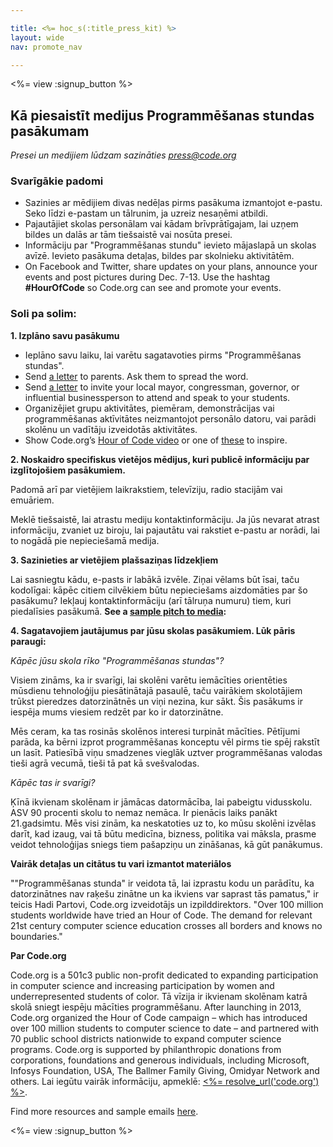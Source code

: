 ```yaml
---

title: <%= hoc_s(:title_press_kit) %>
layout: wide
nav: promote_nav

---
```


<%= view :signup_button %>

## Kā piesaistīt medijus Programmēšanas stundas pasākumam

*Presei un medijiem lūdzam sazināties <press@code.org>*

### Svarīgākie padomi

  * Sazinies ar mēdijiem divas nedēļas pirms pasākuma izmantojot e-pastu. Seko līdzi e-pastam un tālrunim, ja uzreiz nesaņēmi atbildi.
  * Pajautājiet skolas personālam vai kādam brīvprātīgajam, lai uzņem bildes un dalās ar tām tiešsaistē vai nosūta presei.
  * Informāciju par "Programmēšanas stundu" ievieto mājaslapā un skolas avīzē. Ievieto pasākuma detaļas, bildes par skolnieku aktivitātēm.
  * On Facebook and Twitter, share updates on your plans, announce your events and post pictures during Dec. 7-13. Use the hashtag **#HourOfCode** so Code.org can see and promote your events.

### Soli pa solim:

**1. Izplāno savu pasākumu**

  * Ieplāno savu laiku, lai varētu sagatavoties pirms "Programmēšanas stundas".
  * Send [a letter](<%= resolve_url('/promote#sample-emails') %>) to parents. Ask them to spread the word.
  * Send [a letter](<%= resolve_url('/promote#sample-emails') %>) to invite your local mayor, congressman, governor, or influential businessperson to attend and speak to your students.
  * Organizējiet grupu aktivitātes, piemēram, demonstrācijas vai programmēšanas aktīvitātes neizmantojot personālo datoru, vai parādi skolēnu un vadītāju izveidotās aktivitātes.
  * Show Code.org’s [Hour of Code video](<%= resolve_url('/') %>) or one of [these](<%= resolve_url('/promote#videos') %>) to inspire.

**2. Noskaidro specifiskus vietējos mēdijus, kuri publicē informāciju par izglītojošiem pasākumiem.**

Padomā arī par vietējiem laikrakstiem, televīziju, radio stacijām vai emuāriem.

Meklē tiešsaistē, lai atrastu mediju kontaktinformāciju. Ja jūs nevarat atrast informāciju, zvaniet uz biroju, lai pajautātu vai rakstiet e-pastu ar norādi, lai to nogādā pie nepieciešamā medija.

**3. Sazinieties ar vietējiem plašsaziņas līdzekļiem**

Lai sasniegtu kādu, e-pasts ir labākā izvēle. Ziņai vēlams būt īsai, taču kodolīgai: kāpēc citiem cilvēkiem būtu nepieciešams aizdomāties par šo pasākumu? Iekļauj kontaktinformāciju (arī tālruņa numuru) tiem, kuri piedalīsies pasākumā. **See a [sample pitch to media](<%= resolve_url('/promote#sample-emails') %>):**

**4. Sagatavojiem jautājumus par jūsu skolas pasākumiem. Lūk pāris paraugi:**

*Kāpēc jūsu skola rīko "Programmēšanas stundas"?*

Visiem zināms, ka ir svarīgi, lai skolēni varētu iemācīties orientēties mūsdienu tehnoloģiju piesātinātajā pasaulē, taču vairākiem skolotājiem trūkst pieredzes datorzinātnēs un viņi nezina, kur sākt. Šis pasākums ir iespēja mums viesiem redzēt par ko ir datorzinātne.

Mēs ceram, ka tas rosinās skolēnos interesi turpināt mācīties. Pētījumi parāda, ka bērni izprot programmēšanas konceptu vēl pirms tie spēj rakstīt un lasīt. Patiesībā viņu smadzenes vieglāk uztver programmēšanas valodas tieši agrā vecumā, tieši tā pat kā svešvalodas.

*Kāpēc tas ir svarīgi?*

Ķīnā ikvienam skolēnam ir jāmācas datormācība, lai pabeigtu vidusskolu. ASV 90 procenti skolu to nemaz nemāca. Ir pienācis laiks panākt 21.gadsimtu. Mēs visi zinām, ka neskatoties uz to, ko mūsu skolēni izvēlas darīt, kad izaug, vai tā būtu medicīna, bizness, politika vai māksla, prasme veidot tehnoloģijas sniegs tiem pašapziņu un zināšanas, kā gūt panākumus.

**Vairāk detaļas un citātus tu vari izmantot materiālos**

""Programmēšanas stunda" ir veidota tā, lai izprastu kodu un parādītu, ka datorzinātnes nav raķešu zinātne un ka ikviens var saprast tās pamatus," ir teicis Hadi Partovi, Code.org izveidotājs un izpilddirektors. "Over 100 million students worldwide have tried an Hour of Code. The demand for relevant 21st century computer science education crosses all borders and knows no boundaries."

**Par Code.org**

Code.org is a 501c3 public non-profit dedicated to expanding participation in computer science and increasing participation by women and underrepresented students of color. Tā vīzija ir ikvienam skolēnam katrā skolā sniegt iespēju mācīties programmēšanu. After launching in 2013, Code.org organized the Hour of Code campaign – which has introduced over 100 million students to computer science to date – and partnered with 70 public school districts nationwide to expand computer science programs. Code.org is supported by philanthropic donations from corporations, foundations and generous individuals, including Microsoft, Infosys Foundation, USA, The Ballmer Family Giving, Omidyar Network and others. Lai iegūtu vairāk informāciju, apmeklē: [<%= resolve_url('code.org') %>](<%= resolve_url('https://code.org') %>).

  
Find more resources and sample emails [here](<%= resolve_url('/promote') %>).

<%= view :signup_button %>